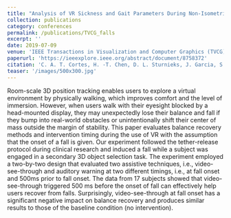 ```yaml
---
title: "Analysis of VR Sickness and Gait Parameters During Non-Isometric Virtual Walking with Large Translational Gain"
collection: publications
category: conferences
permalink: /publications/TVCG_falls
excerpt: ''
date: 2019-07-09
venue: 'IEEE Transactions in Visualization and Computer Graphics (TVCG)'
paperurl: 'https://ieeexplore.ieee.org/abstract/document/8758372'
citation: 'C. A. T. Cortes, H. -T. Chen, D. L. Sturnieks, J. Garcia, S. R. Lord and C. -T. Lin, "Evaluating Balance Recovery Techniques for Users Wearing Head-Mounted Display in VR," in IEEE Transactions on Visualization and Computer Graphics, vol. 27, no. 1, pp. 204-215, 1 Jan. 2021, doi: 10.1109/TVCG.2019.2927477'
teaser: '/images/500x300.jpg'
---
```


Room-scale 3D position tracking enables users to explore a virtual environment by physically walking, which improves comfort and the level of immersion. However, when users walk with their eyesight blocked by a head-mounted display, they may unexpectedly lose their balance and fall if they bump into real-world obstacles or unintentionally shift their center of mass outside the margin of stability. This paper evaluates balance recovery methods and intervention timing during the use of VR with the assumption that the onset of a fall is given. Our experiment followed the tether-release protocol during clinical research and induced a fall while a subject was engaged in a secondary 3D object selection task. The experiment employed a two-by-two design that evaluated two assistive techniques, i.e., video-see-through and auditory warning at two different timings, i.e., at fall onset and 500ms prior to fall onset. The data from 17 subjects showed that video-see-through triggered 500 ms before the onset of fall can effectively help users recover from falls. Surprisingly, video-see-through at fall onset has a significant negative impact on balance recovery and produces similar results to those of the baseline condition (no intervention).
